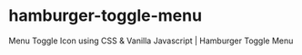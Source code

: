 # hamburger-toggle-menu
Menu Toggle Icon using CSS &amp; Vanilla Javascript | Hamburger Toggle Menu
